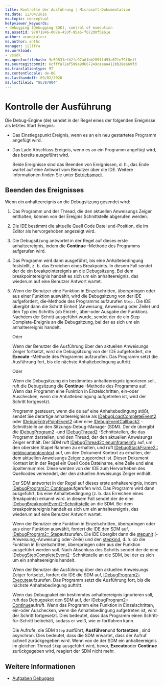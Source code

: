 ```yaml
---
title: Kontrolle der Ausführung | Microsoft-Dokumentation
ms.date: 11/04/2016
ms.topic: conceptual
helpviewer_keywords:
- debugging [Debugging SDK], control of execution
ms.assetid: 97071846-007e-450f-95a6-f072d0f5e61e
author: acangialosi
ms.author: anthc
manager: jillfra
ms.workload:
- vssdk
ms.openlocfilehash: 9c59831efb2fc97ad1bb2891fd93a67fe79f8eff
ms.sourcegitcommit: 6cfffa72af599a9d667249caaaa411bb28ea69fd
ms.translationtype: MT
ms.contentlocale: de-DE
ms.lasthandoff: 09/02/2020
ms.locfileid: "86387004"
---
```

# <a name="control-of-execution"></a>Kontrolle der Ausführung
Die Debug-Engine (de) sendet in der Regel eines der folgenden Ereignisse als letztes Start Ereignis:

- Das Einstiegspunkt Ereignis, wenn es an ein neu gestartetes Programm angefügt wird.

- Das Lade Abschluss Ereignis, wenn es an ein Programm angefügt wird, das bereits ausgeführt wird.

  Beide Ereignisse sind das Beenden von Ereignissen, d. h., das Ende wartet auf eine Antwort vom Benutzer über die IDE. Weitere Informationen finden Sie unter [Betriebsmodi](../../extensibility/debugger/operational-modes.md).

## <a name="stopping-event"></a>Beenden des Ereignisses
 Wenn ein anhalteereignis an die Debugsitzung gesendet wird:

1. Das Programm und der Thread, die den aktuellen Anweisungs Zeiger enthalten, können von der Ereignis Schnittstelle abgerufen werden.

2. Die IDE bestimmt die aktuelle Quell Code Datei und-Position, die im Editor als hervorgehoben angezeigt wird.

3. Die Debugsitzung antwortet in der Regel auf dieses erste anhalteereignis, indem die **Continue** -Methode des Programms aufgerufen wird.

4. Das Programm wird dann ausgeführt, bis eine Anhaltebedingung feststellt, z. b. das Erreichen eines Breakpoints. In diesem Fall sendet der de ein breakpointereignis an die Debugsitzung. Bei dem breakpointereignis handelt es sich um ein anhalteereignis, das wiederum auf eine Benutzer Antwort wartet.

5. Wenn der Benutzer eine Funktion in Einzelschritten, überspringen oder aus einer Funktion auswählt, wird die Debugsitzung von der IDE aufgefordert, die-Methode des Programms aufzurufen `Step` . Die IDE übergibt dann die Schritt Einheit (Anweisung, Anweisung oder Zeile) und den Typ des Schritts (ob Einzel-, über-oder Ausgabe der Funktion). Nachdem der Schritt ausgeführt wurde, sendet der de ein Step Complete-Ereignis an die Debugsitzung, bei der es sich um ein anhalteereignis handelt.

    Oder

    Wenn der Benutzer die Ausführung über den aktuellen Anweisungs Zeiger fortsetzt, wird die Debugsitzung von der IDE aufgefordert, die **Execute** -Methode des Programms aufzurufen. Das Programm setzt die Ausführung fort, bis die nächste Anhaltebedingung auftritt.

    Oder

    Wenn die Debugsitzung ein bestimmtes anhalteereignis ignorieren soll, ruft die Debugsitzung die **Continue** -Methode des Programms auf. Wenn das Programm eine Funktion in Einzelschritten, ein-oder Auschecken, wenn die Anhaltebedingung aufgetreten ist, wird der Schritt fortgesetzt.

   Programm gesteuert, wenn die de auf eine Anhaltebedingung stößt, sendet Sie derartige anhalteereignisse als [IDebugLoadCompleteEvent2](../../extensibility/debugger/reference/idebugloadcompleteevent2.md) oder [IDebugEntryPointEvent2](../../extensibility/debugger/reference/idebugentrypointevent2.md) über eine [IDebugEventCallback2](../../extensibility/debugger/reference/idebugeventcallback2.md) -Schnittstelle an den Sitzungs-Debug-Manager (SDM). Der de übergibt die [IDebugProgram2](../../extensibility/debugger/reference/idebugprogram2.md) -und [IDebugThread2](../../extensibility/debugger/reference/idebugthread2.md) -Schnittstellen, die das Programm darstellen, und den Thread, der den aktuellen Anweisungs Zeiger enthält. Der SDM ruft [IDebugThread2:: enumframeinfo](../../extensibility/debugger/reference/idebugthread2-enumframeinfo.md) auf, um den obersten Stapel Rahmen zu erhalten, und ruft [IDebugStackFrame2:: getdocumentcontext](../../extensibility/debugger/reference/idebugstackframe2-getdocumentcontext.md) auf, um den Dokument Kontext zu erhalten, der dem aktuellen Anweisungs Zeiger zugeordnet ist. Dieser Dokument Kontext ist in der Regel ein Quell Code Dateiname, eine Zeile und eine Spaltennummer. Diese werden von der IDE zum Hervorheben des Quellcodes verwendet, der den aktuellen Anweisungs Zeiger enthält.

   Der SDM antwortet in der Regel auf dieses erste anhalteereignis, indem [IDebugProgram2:: Continue](../../extensibility/debugger/reference/idebugprogram2-continue.md)aufgerufen wird. Das Programm wird dann ausgeführt, bis eine Anhaltebedingung (z. b. das Erreichen eines Breakpoints) erkannt wird. in diesem Fall sendet der de eine [IDebugBreakpointEvent2-Schnittstelle](../../extensibility/debugger/reference/idebugbreakpointevent2.md) an die SDM. Bei dem breakpointereignis handelt es sich um ein anhalteereignis, das wiederum auf eine Benutzer Antwort wartet.

   Wenn der Benutzer eine Funktion in Einzelschritten, überspringen oder aus einer Funktion auswählt, fordert die IDE den SDM auf, [IDebugProgram2:: Step](../../extensibility/debugger/reference/idebugprogram2-step.md)aufzurufen. Die IDE übergibt dann die [stepunit](../../extensibility/debugger/reference/stepunit.md) (-Anweisung,-Anweisung oder-Zeile) und den [stepkind](../../extensibility/debugger/reference/stepkind.md), d. h. ob die Funktion in Einzelschritten, überspringen oder aus der Funktion ausgeführt werden soll. Nach Abschluss des Schritts sendet der de eine [IDebugStepCompleteEvent2](../../extensibility/debugger/reference/idebugstepcompleteevent2.md) -Schnittstelle an die SDM, bei der es sich um ein anhalteereignis handelt.

   Wenn der Benutzer die Ausführung über den aktuellen Anweisungs Zeiger fortsetzt, fordert die IDE die SDM auf, [IDebugProgram2:: Execute](../../extensibility/debugger/reference/idebugprogram2-execute.md)aufzurufen. Das Programm setzt die Ausführung fort, bis die nächste Anhaltebedingung auftritt.

   Wenn das Debugpaket ein bestimmtes anhalteereignis ignorieren soll, ruft das Debugpaket den SDM auf, der [IDebugProgram2:: Continue](../../extensibility/debugger/reference/idebugprogram2-continue.md)aufruft. Wenn das Programm eine Funktion in Einzelschritten, ein-oder Auschecken, wenn die Anhaltebedingung aufgetreten ist, wird der Schritt fortgesetzt. Dies bedeutet, dass das Programm einen Schritt-für-Schritt beibehält, sodass er weiß, wie er fortfahren kann.

   Die Aufrufe, die SDM `Step` ausführt, **Ausführen**und **fortsetzen** , sind asynchron. Dies bedeutet, dass die SDM erwartet, dass der Aufruf schnell zurückgegeben wird. Wenn von de der SDM ein anhalteereignis im gleichen Thread `Step` ausgeführt wird, bevor, **Execute**oder **Continue** zurückgegeben wird, reagiert der SDM nicht mehr.

## <a name="see-also"></a>Weitere Informationen
- [Aufgaben Debuggen](../../extensibility/debugger/debugging-tasks.md)
